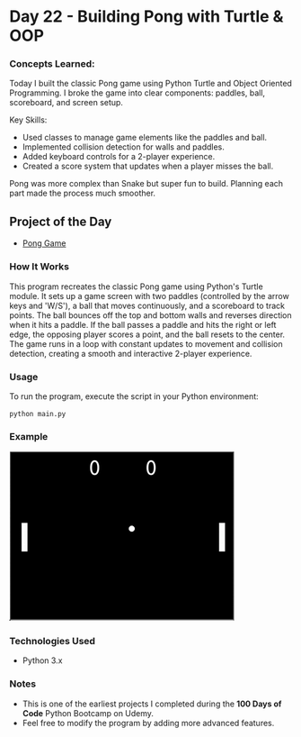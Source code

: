 
# Day 22 - Building Pong with Turtle & OOP

### Concepts Learned: 

Today I built the classic Pong game using Python Turtle and Object Oriented Programming. I broke the game into clear components: paddles, ball, scoreboard, and screen setup.

Key Skills:
- Used classes to manage game elements like the paddles and ball.
- Implemented collision detection for walls and paddles.
- Added keyboard controls for a 2-player experience.
- Created a score system that updates when a player misses the ball.

Pong was more complex than Snake but super fun to build. Planning each part made the process much smoother.

## Project of the Day
- [Pong Game](Day22/main.py)

### How It Works

This program recreates the classic Pong game using Python's Turtle module. It sets up a game screen with two paddles (controlled by the arrow keys and 'W/S'), a ball that moves continuously, and a scoreboard to track points. The ball bounces off the top and bottom walls and reverses direction when it hits a paddle. If the ball passes a paddle and hits the right or left edge, the opposing player scores a point, and the ball resets to the center. The game runs in a loop with constant updates to movement and collision detection, creating a smooth and interactive 2-player experience.
### Usage

To run the program, execute the script in your Python environment:

```
python main.py
```

### Example

![Game demo](images/pong.gif)

### Technologies Used
- Python 3.x

### Notes

- This is one of the earliest projects I completed during the **100 Days of Code** Python Bootcamp on Udemy.
- Feel free to modify the program by adding more advanced features.
